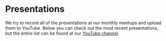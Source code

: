 # Presentations

We try to record all of the presentations at our monthly meetups and upload them
to YouTube. Below you can check out the most recent presentations, but the entire
list can be found at our [YouTube channel](https://www.youtube.com/channel/UCpxYqZzpZNIA98Ps6hKJuUw?feature=watch).

<div id="videos"></div>

<script src="/js/vendor/require.js" data-main="/js/main.js"></script>